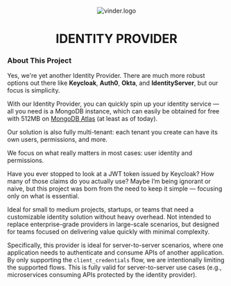 <p align="center">
  <img src="https://i.imgur.com/MmamZlQ.png" alt="vinder.logo" />
</p>

<h1 align="center">IDENTITY PROVIDER</h1>

### About This Project

Yes, we're yet another Identity Provider. There are much more robust options out there like **Keycloak**, **Auth0**, **Okta**, and **IdentityServer**, but our focus is simplicity.

With our Identity Provider, you can quickly spin up your identity service — all you need is a MongoDB instance, which can easily be obtained for free with 512MB on [MongoDB Atlas](https://www.mongodb.com/cloud/atlas) (at least as of today).

Our solution is also fully multi-tenant: each tenant you create can have its own users, permissions, and more.

We focus on what really matters in most cases: user identity and permissions.

Have you ever stopped to look at a JWT token issued by Keycloak? How many of those claims do you actually use? Maybe I’m being ignorant or naive, but this project was born from the need to keep it simple — focusing only on what is essential.

Ideal for small to medium projects, startups, or teams that need a customizable identity solution without heavy overhead. Not intended to replace enterprise-grade providers in large-scale scenarios, but designed for teams focused on delivering value quickly with minimal complexity.

Specifically, this provider is ideal for server-to-server scenarios, where one application needs to authenticate and consume APIs of another application. By only supporting the `client_credentials` flow, we are intentionally limiting the supported flows. This is fully valid for server-to-server use cases (e.g., microservices consuming APIs protected by the identity provider).